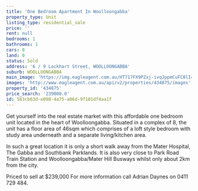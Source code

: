 ```yaml
---
title: 'One Bedroom Apartment In Woolloongabba'
property_type: Unit
listing_type: residential_sale
price: ''
rent: null
bedrooms: 1
bathrooms: 1
cars: 0
land: 0
status: Sold
address: '6 / 9 Lockhart Street, WOOLLOONGABBA'
suburb: WOOLLOONGABBA
main_image: 'https://img.eagleagent.com.au/HT717FX9PZxj-ivqJppmCuFC8lI=/1280x854/smart/https://s3-us-west-2.amazonaws.com/eagleagent-orig/images/6818499/104632209-image-M.jpg'
images: 'http://www.eagleagent.com.au/api/v2/properties/434875/images'
property_id: '434875'
price_search: '239000.0'
id: 583cb63d-e098-4a75-a06d-9f181df4aa1f
---
```

Get yourself into the real estate market with this affordable one bedroom unit located in the heart of Woolloongabba. Situated in a complex of 8, the unit has a floor area of 46sqm which comprises of a loft style bedroom with study area underneath and a separate living/kitchen area.

In such a great location it is only a short walk away from the Mater Hospital, The Gabba and Southbank Parklands. It is also very close to Park Road Train Station and Woolloongabba/Mater Hill Busways whilst only about 2km from the city.


Priced to sell at $239,000
For more information call Adrian Daynes on 0411 729 484.